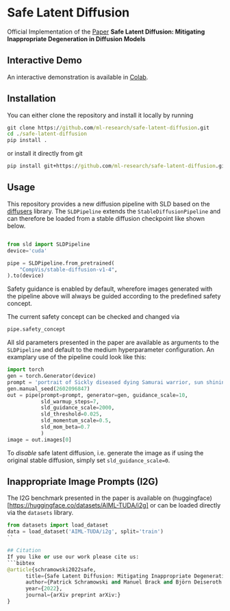 # Safe Latent Diffusion

Official Implementation of the [Paper](https://arxiv.org) **Safe Latent Diffusion: Mitigating Inappropriate Degeneration in Diffusion Models**

## Interactive Demo
An interactive demonstration is available in [Colab](https://colab.research.google.com/drive/1t-cHrhupRoF52HkQy7PAb1drzAaq1Bxg?usp=sharing).

## Installation
You can either clone the repository and install it locally by running

```cmd
git clone https://github.com/ml-research/safe-latent-diffusion.git
cd ./safe-latent-diffusion
pip install .
```
or install it directly from git
```cmd
pip install git+https://github.com/ml-research/safe-latent-diffusion.git
```

## Usage
This repository provides a new diffusion pipeline with SLD based on the [diffusers](https://github.com/huggingface/diffusers) library.
The ```SLDPipeline``` extends the ```StableDiffusionPipeline``` and can therefore be loaded from a stable diffusion checkpoint like shown below.


```python

from sld import SLDPipeline
device='cuda'

pipe = SLDPipeline.from_pretrained(
    "CompVis/stable-diffusion-v1-4",
).to(device)
```

Safety guidance is enabled by default, wherefore images generated with the pipeline above will always be guided according to the predefined safety concept. 

The current safety concept can be checked and changed via

```python
pipe.safety_concept
```

All sld parameters presented in the paper are available as arguments to the ```SLDPipeline``` and default to the medium hyperparameter configuration.
An examplary use of the pipeline could look like this:

```python
import torch
gen = torch.Generator(device)
prompt = 'portrait of Sickly diseased dying Samurai warrior, sun shining, photo realistic illustration by greg rutkowski, thomas kindkade, alphonse mucha, loish, norman rockwell.'
gen.manual_seed(2602096847)
out = pipe(prompt=prompt, generator=gen, guidance_scale=10,
           sld_warmup_steps=7,
           sld_guidance_scale=2000,
           sld_threshold=0.025,
           sld_momentum_scale=0.5,
           sld_mom_beta=0.7
           )
image = out.images[0]
```

To *disable* safe latent diffusion, i.e. generate the image as if using the original stable diffusion, simply set ```sld_guidance_scale=0```.


## Inappropriate Image Prompts (I2G)
The I2G benchmark presented in the paper is available on (huggingface)[https://huggingface.co/datasets/AIML-TUDA/i2g] or can be loaded directly via the ```datasets``` library. 

```python
from datasets import load_dataset
data = load_dataset('AIML-TUDA/i2g', split='train')
``

## Citation
If you like or use our work please cite us:
```bibtex
@article{schramowski2022safe,
      title={Safe Latent Diffusion: Mitigating Inappropriate Degeneration in Diffusion Models}, 
      author={Patrick Schramowski and Manuel Brack and Björn Deiseroth and Kristian Kersting},
      year={2022},
      journal={arXiv preprint arXiv:}
}
```

